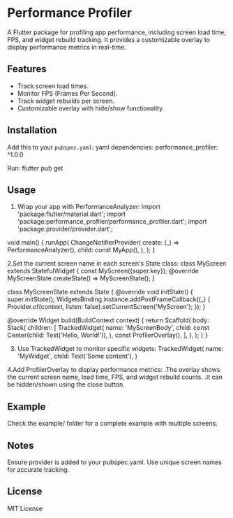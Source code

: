 # Performance Profiler

A Flutter package for profiling app performance, including screen load time, FPS, and widget rebuild tracking. It provides a customizable overlay to display performance metrics in real-time.

## Features
- Track screen load times.
- Monitor FPS (Frames Per Second).
- Track widget rebuilds per screen.
 - Customizable overlay with hide/show functionality.

## Installation
Add this to your `pubspec.yaml`:
yaml
dependencies:
  performance_profiler: ^1.0.0

Run:
flutter pub get

## Usage
1. Wrap your app with PerformanceAnalyzer:
import 'package:flutter/material.dart';
import 'package:performance_profiler/performance_profiler.dart';
import 'package:provider/provider.dart';

void main() {
  runApp(
    ChangeNotifierProvider(
      create: (_) => PerformanceAnalyzer(),
      child: const MyApp(),
    ),
  );
}

2.Set the current screen name in each screen's State class:
class MyScreen extends StatefulWidget {
  const MyScreen({super.key});
  @override
  MyScreenState createState() => MyScreenState();
}

class MyScreenState extends State<MyScreen> {
  @override
  void initState() {
    super.initState();
    WidgetsBinding.instance.addPostFrameCallback((_) {
      Provider.of<PerformanceAnalyzer>(context, listen: false).setCurrentScreen('MyScreen');
    });
  }

  @override
  Widget build(BuildContext context) {
    return Scaffold(
      body: Stack(
        children: [
          TrackedWidget(
            name: 'MyScreenBody',
            child: const Center(child: Text('Hello, World!')),
          ),
          const ProfilerOverlay(),
        ],
      ),
    );
  }
}

3. Use TrackedWidget to monitor specific widgets:
TrackedWidget(
  name: 'MyWidget',
  child: Text('Some content'),
)

4.Add ProfilerOverlay to display performance metrics:
    .The overlay shows the current screen name, load time, FPS, and widget rebuild counts.
    .It can be hidden/shown using the close button.



## Example
Check the example/ folder for a complete example with multiple screens.

## Notes
Ensure provider is added to your pubspec.yaml.
 Use unique screen names for accurate tracking.

## License
MIT License